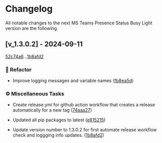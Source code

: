 # Changelog

All notable changes to the next MS Teams Presence Status Busy Light version are the following.

## [v_1.3.0.2] - 2024-09-11

[52c74a6](52c74a6cb23aed2d4657dc31ba543eec19fe3120)...[1b8afd2](1b8afd214ffcb133cf1af3184294fecaeb86dbb6)

### <!-- 2 -->🚜 Refactor

- Improve logging messages and variable names ([fb8ea5d](fb8ea5d158b8a33c97045f9cbdfc37e242d11cc5))


### <!-- 8 -->⚙️ Miscellaneous Tasks

- Create release.yml for github action workflow that creates a release automatically for a new tag ([74aaa27](74aaa275dc8afa373840119920221bbfefa5562f))

- Updated all pip packages to latest ([e815215](e8152159e5dcf4d18b1e2dc6fe47063b237f7faf))

- Update version number to 1.3.0.2 for first automate release workflow check and loggging info updates. ([1b8afd2](1b8afd214ffcb133cf1af3184294fecaeb86dbb6))


<!-- generated automatically by git-cliff  -->
